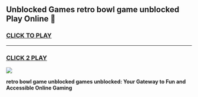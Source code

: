 
## Unblocked Games retro bowl game unblocked Play Online 👋
<h3>
<a href="https://news.freeplayer.one?title=retro_bowl_game_unblocked&ref=17F">CLICK TO PLAY</a></h3>
<hr>

<h3>
<a href="https://news.freeplayer.one?title=retro_bowl_game_unblocked&ref=17F">CLICK 2 PLAY</a>
  
</h3>

<a href="https://news.freeplayer.one?title=retro_bowl_game_unblocked&ref=17F/"><img src="https://clearcache.store/games.png"></a>


**retro bowl game unblocked games unblocked: Your Gateway to Fun and Accessible Online Gaming**

